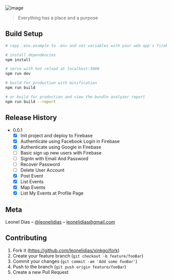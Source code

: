 ![image](https://user-images.githubusercontent.com/4217810/206569593-2039a7bf-0cb1-4b9f-b4d6-cfd9b03c5da5.png)

> Everything has a place and a purpose

## Build Setup

``` bash
# copy .env.example to .env and set variables with your web app's firebase configuration

# install dependencies
npm install

# serve with hot reload at localhost:3000
npm run dev

# build for production with minification
npm run build

# or build for production and view the bundle analyzer report
npm run build --report
```

## Release History

* 0.0.1
    - [X] Init project and deploy to Firebase
    - [X] Authenticate using Facebook Login in Firebase
    - [X] Authenticate using Google in Firebase
    - [ ] Basic sign up new users with Firebase
    - [ ] SignIn with Email And Password
    - [ ] Recover Password
    - [ ] Delete User Account
    - [X] Post Event
    - [X] List Events
    - [X] Map Events
    - [X] List My Events at Profile Page

## Meta

Leonel Dias – [@leoneljdias](https://twitter.com/leoneljdias) – leoneljdias@gmail.com

## Contributing

1. Fork it (<https://github.com/leoneljdias/xinkgo/fork>)
2. Create your feature branch (`git checkout -b feature/fooBar`)
3. Commit your changes (`git commit -am 'Add some fooBar'`)
4. Push to the branch (`git push origin feature/fooBar`)
5. Create a new Pull Request
